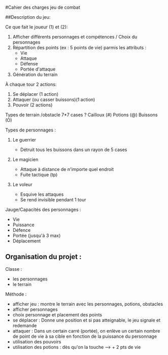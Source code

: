 #Cahier des charges jeu de combat

##Description du jeu:

Ce que fait le joueur (1) et (2):
1) Afficher différents personnages et compétences / Choix du personnages
2) Répartition des points (ex : 5 points de vie) parmis les attributs :
    * Vie
    * Attaque
    * Défense
    * Portée d'attaque
3) Génération du terrain

À chaque tour 2 actions:
1) Se déplacer (1 action)
2) Attaquer (ou casser buissons)(1 action)
3) Pouvoir (2 actions)

Types de terrain /obstacle
7*7 cases ?
Cailloux (#)
Potions (@)
Buissons (O)

Types de personnages :
1) Le guerrier
    * Détruit tous les buissons dans un rayon de 5 cases

2) Le magicien
    * Attaque à distance de n'importe quel endroit
    * Fuite tactique (tp)

3) Le voleur
    * Esquive les attaques
    * Se rend invisible pendant 1 tour

Jauge/Capacités des personnages :
* Vie
* Puissance
* Défence
* Portée (jusqu'à 3 max)
* Déplacement

## Organisation du projet :
Classe : 
- les personnages
- le terrain

Méthode : 
- afficher jeu : montre le terrain avec les personnages, potions, obstacles
- afficher personnages
- choix personnage et placement des points
- se déplacer : Donne une position et si pas atteignable, le jeu signale et redemande
- attaquer : Dans un certain carré (portée), on enlève un certain nombre de point de vie à sa cible
  en fonction de la puissance du personnage
- utilisation des pouvoirs
- utilisation des potions : dès qu'on la touche --> + 2 pts de vie